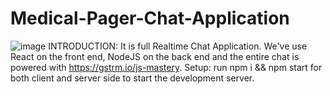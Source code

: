 # Medical-Pager-Chat-Application
![image](https://github.com/shishir1825/Medical-Pager-Chat-Application/assets/87708563/bbbee7ce-78a1-4fd0-88d9-b24ad68b8406)
INTRODUCTION:
It is full Realtime Chat Application. We've use React on the front end, NodeJS on the back end and the entire chat is powered with https://gstrm.io/js-mastery.
Setup:
run npm i && npm start for both client and server side to start the development server.
